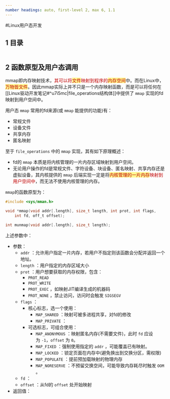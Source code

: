 ```yaml
---
number headings: auto, first-level 2, max 6, 1.1
---
```

#Linux用户态开发 

## 1 目录

```toc
```

## 2 函数原型及用户态调用

mmap即内存映射技术，<font color="#c00000">其可以将</font><span style="background:#fff88f"><font color="#c00000">文件</font></span><font color="#c00000">映射到程序的</font><span style="background:#fff88f"><font color="#c00000">内存空间</font></span>中。而在Linux中，<span style="background:#fff88f"><font color="#c00000">万物皆文件</font></span>。因此mmap实际上并不只是一个内存映射函数，而是可以将任何在[[Linux驱动开发笔记#^u7i5mc|file_operations结构体]]中提供了 `mmap` 实现的fd映射到用户空间中。

用户态 `mmap` 常用的fd来源(或 `mmap` 能提供的功能)有：
- 常规文件
- 设备文件
- 共享内存
- 匿名映射

至于 `file_operations` 中的 `mmap` 实现，其有如下原理概述：
- fd的 `mmap` 本质是将内核管理的一片内存区域映射到用户空间。
- 无论用户操作的fd是常规文件、字符设备、块设备、匿名映射、共享内存还是虚拟设备，其内核提供的 `mmap` 后端实现一定是将<span style="background:#fff88f"><font color="#c00000">内核管理的一片内存</font></span><font color="#c00000">映射到用户空间中</font>，而无法不使用内核管理的内存。

`mmap`的函数原型为：

```C
#include <sys/mman.h>

void *mmap(void addr[.length], size_t length, int prot, int flags,
    int fd, off_t offset);

int munmap(void addr[.length], size_t length);
```

上述参数中：
- 参数：
	- `addr` ：允许用户指定一片内存，若用户不指定则该函数会分配并返回一个地址。
	- `length` ：用户指定的内存区域大小
	- `prot` ：用户想要获取的内存权限，包含：
		- `PROT_READ`
		- `PROT_WRITE`
		- `PROT_EXEC` ，如映射JIT编译生成的机器码
		- `PROT_NONE` ，禁止访问，访问时会触发 `SIGSEGV`
	- `flags` ：
		- 核心标志，选一个使用：
			- `MAP_SHARED` ：映射可被多进程共享，对fd的修改
			- `MAP_PRIVATE` ：
		- 可选标志，可组合使用：
			- `MAP_ANONYMOUS` ：映射匿名内存(不需要文件)，此时 `fd` 应设为 `-1`，`offset` 为 `0`。
			- `MAP_FIXED` ：强制使用指定的 `addr` ，可能覆盖已有映射。
			- `MAP_LOCKED` ：锁定页面在内存中(避免换出到交换分区，需权限)
			- `MAP_POPULATE` ：提前预加载映射的物理内存
			- `MAP_NORESERVE` ：不预留交换空间，可能导致内存耗尽时触发 `OOM` 。
	- `fd` ：
	- `offset` ：从fd的 `offset` 处开始映射
- 返回值：




